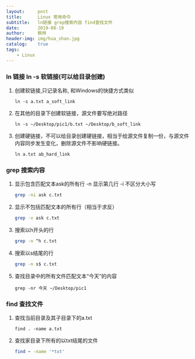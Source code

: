 ```yaml
---
layout:     post
title:      Linux 常用命令
subtitle:   ln链接 grep搜索内容 find查找文件
date:       2019-08-19
author:     枫林
header-img: img/hua_shan.jpg
catalog:    true
tags:
    - Linux
---
```




### ln  链接 ln -s 软链接(可以给目录创建)

1. 创建软链接,只记录名称, 和Windows的快捷方式类似

   ```shell
   ln -s a.txt a_soft_link
   ```

2. 在其他的目录下创建软链接，源文件要写绝对路径

   ```shell
   ln -s ~/Desktop/pic1/b.txt ~/Desktop/b_soft_link
   ```

   

3. 创建硬链接，不可以给目录创建硬链接，相当于给源文件复制一份，与源文件内容同步发生变化，删除源文件不影响硬链接。

   ```shell
   ln a.txt ab_hard_link  
   ```

   

### grep 搜索内容

1. 显示包含匹配文本ask的所有行 -n 显示第几行 -i 不区分大小写 

   ```sh
   grep -ni ask c.txt
   ```

2. 显示不包括匹配文本的所有行（相当于求反）

   ```sh
   grep -v ask c.txt
   ```

3. 搜索以h开头的行

   ```sh
   grep -n ^h c.txt
   ```

4. 搜索以s结尾的行

   ```sh
   grep -n s$ c.txt
   ```

5. 查找目录中的所有文件匹配文本“今天”的内容

   ```shell
   grep -nr 今天 ~/Desktop/pic1 
   ```

   

### find 查找文件

1. 查找当前目录及其子目录下的a.txt

   ```shell
   find . -name a.txt
   ```

2. 查找家目录下所有的以txt结尾的文件

   ```sh
   find ~ -name '*txt' 
   ```

   